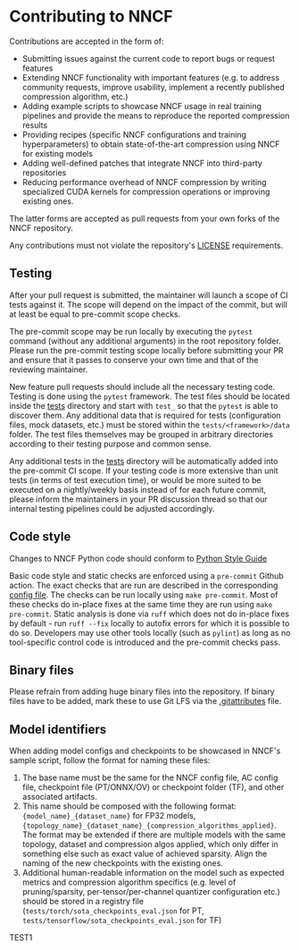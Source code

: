 # Contributing to NNCF

Contributions are accepted in the form of:

* Submitting issues against the current code to report bugs or request features
* Extending NNCF functionality with important features (e.g. to address community requests, improve usability, implement a recently published compression algorithm, etc.)
* Adding example scripts to showcase NNCF usage in real training pipelines and provide the means to reproduce the reported compression results
* Providing recipes (specific NNCF configurations and training hyperparameters) to obtain state-of-the-art compression using NNCF for existing models
* Adding well-defined patches that integrate NNCF into third-party repositories
* Reducing performance overhead of NNCF compression by writing specialized CUDA kernels for compression operations or improving existing ones.

The latter forms are accepted as pull requests from your own forks of the NNCF repository.

Any contributions must not violate the repository's [LICENSE](./LICENSE) requirements.

## Testing

After your pull request is submitted, the maintainer will launch a scope of CI tests against it.
The scope will depend on the impact of the commit, but will at least be equal to pre-commit scope checks.

The pre-commit scope may be run locally by executing the `pytest` command (without any additional arguments) in the root repository folder.
Please run the pre-commit testing scope locally before submitting your PR and ensure that it passes to conserve your own time and that of the reviewing maintainer.

New feature pull requests should include all the necessary testing code.
Testing is done using the `pytest` framework.
The test files should be located inside the [tests](./tests) directory and start with `test_` so that the `pytest` is able to discover them.
Any additional data that is required for tests (configuration files, mock datasets, etc.) must be stored within the `tests/<framework>/data` folder.
The test files themselves may be grouped in arbitrary directories according to their testing purpose and common sense.

Any additional tests in the [tests](./tests) directory will be automatically added into the pre-commit CI scope.
If your testing code is more extensive than unit tests (in terms of test execution time), or would be more suited to be executed on a nightly/weekly basis instead of for each future commit, please inform the maintainers in your PR discussion thread so that our internal testing pipelines could be adjusted accordingly.

## Code style

Changes to NNCF Python code should conform to [Python Style Guide](./docs/styleguide/PyGuide.md)

Basic code style and static checks are enforced using a `pre-commit` Github action.
The exact checks that are run are described in the corresponding [config file](./.pre-commit-config.yaml).
The checks can be run locally using `make pre-commit`.
Most of these checks do in-place fixes at the same time they are run using `make pre-commit`.
Static analysis is done via `ruff` which does not do in-place fixes by default - run `ruff --fix` locally to autofix errors for which it is possible to do so.
Developers may use other tools locally (such as `pylint`) as long as no tool-specific control code is introduced and the pre-commit checks pass.

## Binary files

Please refrain from adding huge binary files into the repository. If binary files have to be added, mark these to use Git LFS via the [.gitattributes](./.gitattributes) file.

## Model identifiers

When adding model configs and checkpoints to be showcased in NNCF's sample script, follow the format for naming these files:

1. The base name must be the same for the NNCF config file, AC config file, checkpoint file (PT/ONNX/OV) or checkpoint folder (TF), and other associated artifacts.
2. This name should be composed with the following format: `{model_name}_{dataset_name}` for FP32 models, `{topology_name}_{dataset_name}_{compression_algorithms_applied}`. The format may be extended if there are multiple models with the same topology, dataset and compression algos applied, which only differ in something else such as exact value of achieved sparsity. Align the naming of the new checkpoints with the existing ones.
3. Additional human-readable information on the model such as expected metrics and compression algorithm specifics (e.g. level of pruning/sparsity, per-tensor/per-channel quantizer configuration etc.) should be stored in a registry file (`tests/torch/sota_checkpoints_eval.json` for PT, `tests/tensorflow/sota_checkpoints_eval.json` for TF)

TEST1
